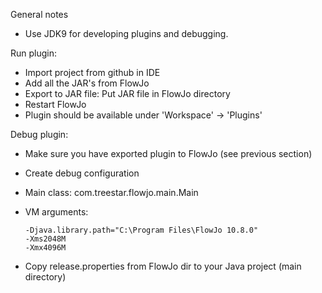 General notes 

- Use JDK9 for developing plugins and debugging.

Run plugin:
* Import project from github in IDE
* Add all the JAR's from FlowJo
* Export to JAR file: Put JAR file in FlowJo directory
* Restart FlowJo
* Plugin should be available under 'Workspace' -> 'Plugins'

Debug plugin:

* Make sure you have exported plugin to FlowJo (see previous section)
* Create debug configuration
* Main class: com.treestar.flowjo.main.Main
* VM arguments:

	```
	-Djava.library.path="C:\Program Files\FlowJo 10.8.0"
	-Xms2048M
	-Xmx4096M
	```
* Copy release.properties from FlowJo dir to your Java project (main directory)
